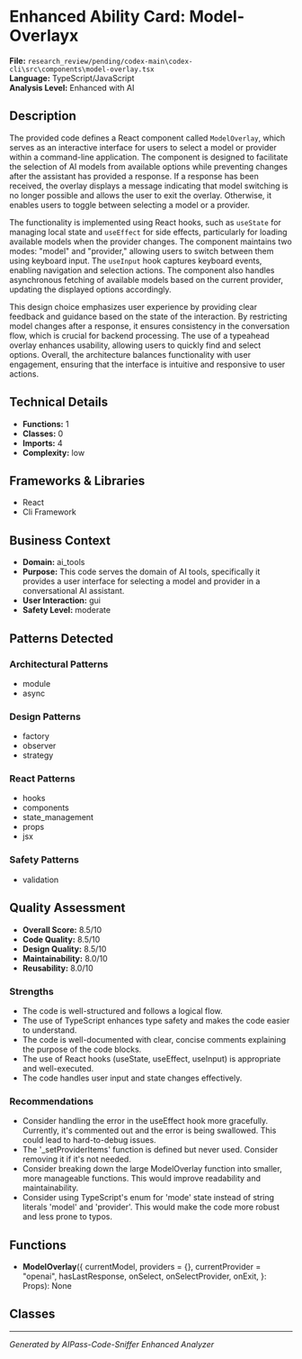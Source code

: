 # Enhanced Ability Card: Model-Overlayx

**File:** `research_review/pending/codex-main\codex-cli\src\components\model-overlay.tsx`  
**Language:** TypeScript/JavaScript  
**Analysis Level:** Enhanced with AI

## Description

The provided code defines a React component called `ModelOverlay`, which serves as an interactive interface for users to select a model or provider within a command-line application. The component is designed to facilitate the selection of AI models from available options while preventing changes after the assistant has provided a response. If a response has been received, the overlay displays a message indicating that model switching is no longer possible and allows the user to exit the overlay. Otherwise, it enables users to toggle between selecting a model or a provider.

The functionality is implemented using React hooks, such as `useState` for managing local state and `useEffect` for side effects, particularly for loading available models when the provider changes. The component maintains two modes: "model" and "provider," allowing users to switch between them using keyboard input. The `useInput` hook captures keyboard events, enabling navigation and selection actions. The component also handles asynchronous fetching of available models based on the current provider, updating the displayed options accordingly.

This design choice emphasizes user experience by providing clear feedback and guidance based on the state of the interaction. By restricting model changes after a response, it ensures consistency in the conversation flow, which is crucial for backend processing. The use of a typeahead overlay enhances usability, allowing users to quickly find and select options. Overall, the architecture balances functionality with user engagement, ensuring that the interface is intuitive and responsive to user actions.

## Technical Details

- **Functions:** 1
- **Classes:** 0
- **Imports:** 4
- **Complexity:** low


## Frameworks & Libraries

- React
- Cli Framework



## Business Context

- **Domain:** ai_tools
- **Purpose:** This code serves the domain of AI tools, specifically it provides a user interface for selecting a model and provider in a conversational AI assistant.
- **User Interaction:** gui
- **Safety Level:** moderate



## Patterns Detected

### Architectural Patterns
- module
- async

### Design Patterns
- factory
- observer
- strategy

### React Patterns
- hooks
- components
- state_management
- props
- jsx

### Safety Patterns
- validation



## Quality Assessment

- **Overall Score:** 8.5/10
- **Code Quality:** 8.5/10
- **Design Quality:** 8.5/10
- **Maintainability:** 8.0/10
- **Reusability:** 8.0/10

### Strengths
- The code is well-structured and follows a logical flow.
- The use of TypeScript enhances type safety and makes the code easier to understand.
- The code is well-documented with clear, concise comments explaining the purpose of the code blocks.
- The use of React hooks (useState, useEffect, useInput) is appropriate and well-executed.
- The code handles user input and state changes effectively.

### Recommendations
- Consider handling the error in the useEffect hook more gracefully. Currently, it's commented out and the error is being swallowed. This could lead to hard-to-debug issues.
- The '_setProviderItems' function is defined but never used. Consider removing it if it's not needed.
- Consider breaking down the large ModelOverlay function into smaller, more manageable functions. This would improve readability and maintainability.
- Consider using TypeScript's enum for 'mode' state instead of string literals 'model' and 'provider'. This would make the code more robust and less prone to typos.


## Functions

- **ModelOverlay**({
  currentModel,
  providers = {},
  currentProvider = "openai",
  hasLastResponse,
  onSelect,
  onSelectProvider,
  onExit,
}: Props): None

## Classes



---
*Generated by AIPass-Code-Sniffer Enhanced Analyzer*
